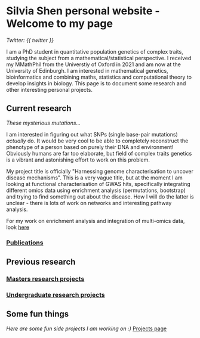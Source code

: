 # Silvia Shen personal website - Welcome to my page 

*Twitter: {{ twitter }}*

I am a PhD student in quantitative population genetics of complex traits, studying the subject from a mathematical/statistical perspective. I received my MMathPhil from the Universtiy of Oxford in 2021 and am now at the University of Edinburgh. I am interested in mathematical genetics, bioinformatics and combining maths, statistics and computational theory to develop insights in biology. This page is to document some research and other interesting personal projects.

## Current research

*These mysterious mutations...*

I am interested in figuring out what SNPs (single base-pair mutations) *actually* do. It would be very cool to be able to completely reconstruct the phenotype of a person based on purely their DNA and environment! Obviously humans are far too elaborate, but field of complex traits genetics is a vibrant and astonishing effort to work on this problem. 

My project title is officially "Harnessing genome characterisation to uncover disease mechanisms". This is a very vague title, but at the moment I am looking at functional characterisation of GWAS hits, specifically integrating different omics data using enrichment analysis (permutations, bootstrap) and trying to find something out about the disease. How I will do the latter is unclear - there is lots of work on networks and interesting pathway analysis. 

For my work on enrichment analysis and integration of multi-omics data, look [here](enrichment.md)

### [Publications](publications.md)

## Previous research

### [Masters research projects](masters.md)

### [Undergraduate research projects](undergraduate.md)

## Some fun things

*Here are some fun side projects I am working on :)*
[Projects page](side_projects.md)

